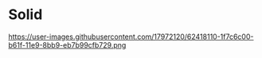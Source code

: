 # Solid

https://user-images.githubusercontent.com/17972120/62418110-1f7c6c00-b61f-11e9-8bb9-eb7b99cfb729.png
